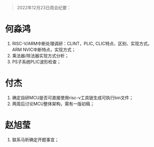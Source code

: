 > 2022年12月23日周会纪要：

# 何淼鸿
1.  RISC-V/ARM中断处理调研：CLINT，PLIC, CLIC特点、区别、实现方式。ARM NVIC中断特点，实现方式；
2. 乘法器/除法器实现方式分析；
3. PS子系统PLIC波形检查；

# 付杰
1. 确定自研MCU是否可直接使用risc-v工具链生成可执行bin文件；
2. 两周后讨论MCU整体架构，需有一版初稿；

# 赵旭莹

1. 联系马昕确定开题事宜；

